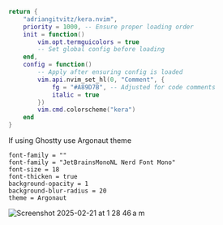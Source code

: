 ```lua
return {
    "adriangitvitz/kera.nvim",
    priority = 1000, -- Ensure proper loading order
    init = function()
        vim.opt.termguicolors = true
        -- Set global config before loading
    end,
    config = function()
        -- Apply after ensuring config is loaded
        vim.api.nvim_set_hl(0, "Comment", {
            fg = "#A89D7B", -- Adjusted for code comments
            italic = true
        })
        vim.cmd.colorscheme("kera")
    end
}
```

If using Ghostty use Argonaut theme

```
font-family = ""
font-family = "JetBrainsMonoNL Nerd Font Mono"
font-size = 18
font-thicken = true
background-opacity = 1
background-blur-radius = 20
theme = Argonaut
```
![Screenshot 2025-02-21 at 1 28 46 a m](https://github.com/user-attachments/assets/e52281f4-305b-4507-8aba-6f2e1596724d)

